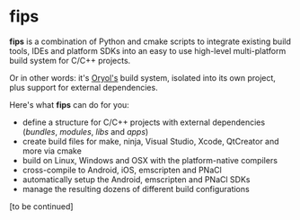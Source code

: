 fips
====

**fips** is a combination of Python and cmake scripts to integrate existing build tools, IDEs and platform SDKs into an easy to use high-level multi-platform build system for C/C++ projects.

Or in other words: it's [Oryol's](http://www.github.com/floooh/oryol) build system, isolated into its own project, plus support for external dependencies.

Here's what **fips** can do for you:

- define a structure for C/C++ projects with external dependencies (_bundles_, _modules_, _libs_ and _apps_)
- create build files for make, ninja, Visual Studio, Xcode, QtCreator and more via cmake
- build on Linux, Windows and OSX with the platform-native compilers
- cross-compile to Android, iOS, emscripten and PNaCl
- automatically setup the Android, emscripten and PNaCl SDKs 
- manage the resulting dozens of different build configurations

[to be continued]
